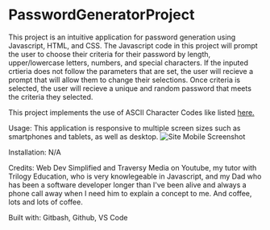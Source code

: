 # PasswordGeneratorProject

This project is an intuitive application for password generation using Javascript, HTML, and CSS. The Javascript code in this project will prompt the user to choose their criteria for their password by length, upper/lowercase letters, numbers, and special characters. If the inputed crtieria does not follow the parameters that are set, the user will recieve a prompt that will allow them to change their selections. Once criteria is selected, the user will recieve a unique and random password that meets the criteria they selected. 

This project implements the use of ASCII Character Codes like listed [here.](https://theasciicode.com.ar/)

Usage: This application is responsive to multiple screen sizes such as smartphones and tablets, as well as desktop.
![Site Mobile Screenshot](/PasswordGeneratorMobileScreenshot.png)

Installation: N/A

Credits: Web Dev Simplified and Traversy Media on Youtube, my tutor with Trilogy Education, who is very knowlegeable in Javascript, and my Dad who has been a software developer longer than I've been alive and always a phone call away when I need him to explain a concept to me. And coffee, lots and lots of coffee.

Built with: Gitbash, Github, VS Code
